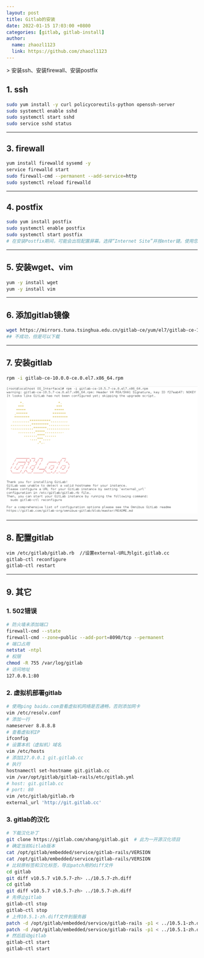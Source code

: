 ```yaml
---
layout: post
title: Gitlab的安装
date: 2022-01-15 17:03:00 +0800
categories: [gitlab, gitlab-install]
author: 
  name: zhaozl1123
  link: https://github.com/zhaozl1123
---
```




<Badge text="Tip" type="tip"/>
> 安装ssh、安装firewall、安装postfix

## 1. ssh
```bash
sudo yum install -y curl policycoreutils-python openssh-server
sudo systemctl enable sshd
sudo systemctl start sshd
sudo service sshd status
```
***

## 3. firewall

```bash
yum install firewalld sysemd -y
service firewalld start
sudo firewall-cmd --permanent --add-service=http
sudo systemctl reload firewalld
```
***

## 4. postfix
```bash
sudo yum install postfix
sudo systemctl enable postfix
sudo systemctl start postfix
# 在安装Postfix期间，可能会出现配置屏幕。选择“Internet Site”并按enter键。使用您的服务器的外部DNS以“mail name”并按enter。如果出现额外的屏幕，继续按enter键接受默认值。
```
***

## 5. 安装wget、vim
```bash
yum -y install wget
yum -y install vim
```
***

## 6. 添加gitlab镜像
```bash
wget https://mirrors.tuna.tsinghua.edu.cn/gitlab-ce/yum/el7/gitlab-ce-10.0.0-ce.0.el7.x86_64.rpm
## 不成功，但是可以下载
```
***

## 7. 安装gitlab
```bash
rpm -i gitlab-ce-10.0.0-ce.0.el7.x86_64.rpm
```
![image-20200911163755960](image-20200911163755960.png)
***

## 8. 配置gitlab

```bash
vim /etc/gitlab/gitlab.rb  //设置external-URL为lgit.gitlab.cc
gitlab-ctl reconfigure
gitlab-ctl restart
```
***

## 9. 其它
### 1. 502错误
```bash
# 防火墙未添加端口
firewall-cmd --state
firewall-cmd --zone=public --add-port=8090/tcp --permanent
# 端口占用
netstat -ntpl
# 权限
chmod -R 755 /var/log/gitlab
# 访问地址
127.0.0.1:80
```

### 2. 虚拟机部署gitlab
```bash
# 使用ping baidu.com查看虚拟机网络是否通畅，否则添加网卡
vim /etc/resolv.conf
# 添加一行
nameserver 8.8.8.8
# 查看虚拟机IP
ifconfig
# 设置本机（虚拟机）域名
vim /etc/hosts
# 添加127.0.0.1 git.gitlab.cc
# 执行
hostnamectl set-hostname git.gitlab.cc
vim /var/opt/gitlab/gitlab-rails/etc/gitlab.yml
# host: git.gitlab.cc
# port: 80
vim /etc/gitlab/gitlab.rb
external_url 'http://git.gitlab.cc'
```

### 3. gitlab的汉化
```bash
# 下载汉化补丁
git clone https://gitlab.com/xhang/gitlab.git  # 此为一开源汉化项目
# 确定当前Gitlab版本
cat /opt/gitlab/embedded/service/gitlab-rails/VERSION
cat /opt/gitlab/embedded/service/gitlab-rails/VERSION
# 比较原标签和汉化标签，导出patch用的diff文件
cd gitlab
git diff v10.5.7 v10.5.7-zh> ../10.5.7-zh.diff
cd gitlab
git diff v10.5.7 v10.5.7-zh> ../10.5.7-zh.diff
# 先停止gitlab
gitlab-ctl stop
gitlab-ctl stop
# 上传10.5.1-zh.diff文件到服务器
patch -d /opt/gitlab/embedded/service/gitlab-rails -p1 < ../10.5.1-zh.diff
patch -d /opt/gitlab/embedded/service/gitlab-rails -p1 < ../10.5.1-zh.diff
# 然后启动gitlab
gitlab-ctl start
gitlab-ctl start
```

